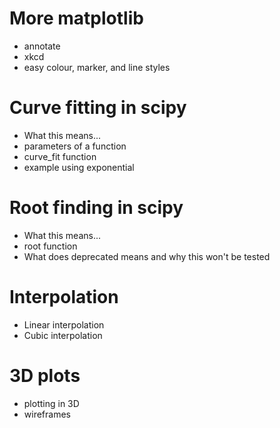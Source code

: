 
# More matplotlib

- annotate
- xkcd
- easy colour, marker, and line styles

# Curve fitting in scipy

- What this means...
- parameters of a function
- curve_fit function
- example using exponential

# Root finding in scipy

- What this means...
- root function
- What does deprecated means and why this won't be tested

# Interpolation

- Linear interpolation
- Cubic interpolation

# 3D plots

- plotting in 3D
- wireframes
